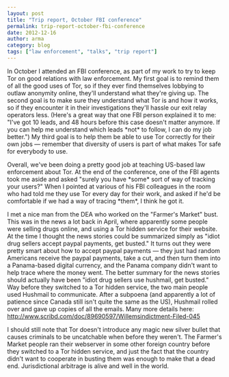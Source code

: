 ```yaml
---
layout: post
title: "Trip report, October FBI conference"
permalink: trip-report-october-fbi-conference
date: 2012-12-16
author: arma
category: blog
tags: ["law enforcement", "talks", "trip report"]
---
```


In October I attended an FBI conference, as part of my work to try to keep Tor on good relations with law enforcement. My first goal is to remind them of all the good uses of Tor, so if they ever find themselves lobbying to outlaw anonymity online, they'll understand what they're giving up. The second goal is to make sure they understand what Tor is and how it works, so if they encounter it in their investigations they'll hassle our exit relay operators less. (Here's a great way that one FBI person explained it to me: "I've got 10 leads, and 48 hours before this case doesn't matter anymore. If you can help me understand which leads \*not\* to follow, I can do my job better.") My third goal is to help them be able to use Tor correctly for their own jobs — remember that diversity of users is part of what makes Tor safe for everybody to use.

Overall, we've been doing a pretty good job at teaching US-based law enforcement about Tor. At the end of the conference, one of the FBI agents took me aside and asked "surely you have \*some\* sort of way of tracking your users?" When I pointed at various of his FBI colleagues in the room who had told me they use Tor every day for their work, and asked if he'd be comfortable if we had a way of tracing \*them\*, I think he got it.

I met a nice man from the DEA who worked on the "Farmer's Market" bust. This was in the news a lot back in April, where apparently some people were selling drugs online, and using a Tor hidden service for their website. At the time I thought the news stories could be summarized simply as "idiot drug sellers accept paypal payments, get busted." It turns out they were pretty smart about how to accept paypal payments — they just had random Americans receive the paypal payments, take a cut, and then turn them into a Panama-based digital currency, and the Panama company didn't want to help trace where the money went. The better summary for the news stories should actually have been "idiot drug sellers use hushmail, get busted." Way before they switched to a Tor hidden service, the two main people used Hushmail to communicate. After a subpoena (and apparently a lot of patience since Canada still isn't quite the same as the US), Hushmail rolled over and gave up copies of all the emails. Many more details here:  
http://www.scribd.com/doc/89690597/Willemsindictment-Filed-045

I should still note that Tor doesn't introduce any magic new silver bullet that causes criminals to be uncatchable when before they weren't. The Farmer's Market people ran their webserver in some other foreign country before they switched to a Tor hidden service, and just the fact that the country didn't want to cooperate in busting them was enough to make that a dead end. Jurisdictional arbitrage is alive and well in the world.

